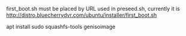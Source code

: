 first_boot.sh must be placed by URL used in preseed.sh, currently it is http://distro.bluecherrydvr.com/ubuntu/installer/first_boot.sh




apt install sudo squashfs-tools genisoimage
